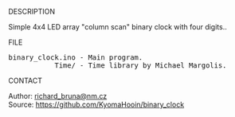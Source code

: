 
DESCRIPTION

Simple 4x4 LED array "column scan" binary clock with four digits..

FILE

<pre>
binary_clock.ino - Main program.
           Time/ - Time library by Michael Margolis.
</pre>

CONTACT

Author: richard_bruna@nm.cz<br>
Source: https://github.com/KyomaHooin/binary_clock

